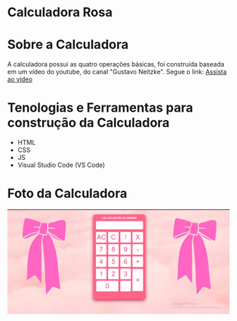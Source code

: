 # Calculadora Rosa
# **Sobre a Calculadora**

A calculadora possui as quatro operações básicas, foi construída baseada em um vídeo do youtube, do canal "Gustavo Neitzke". Segue o link:
[Assista ao vídeo](https://youtu.be/42TShjXR0m0?si=4Y3anRwFY8l-ekB-)

# **Tenologias e Ferramentas para construção da Calculadora**

* HTML
* CSS
* JS
* Visual Studio Code (VS Code)

# **Foto da Calculadora**

<div>
  <img src="calculadora-resultado.png">
</div>
